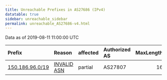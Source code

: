 ```yaml
---
title: Unreachable Prefixes in AS27686 (IPv4)
datatable: true
sidebar: unreachable_sidebar
permalink: unreachable_AS27686-v4.html
---
```


Data as of 2019-08-11 11:00:00 UTC


<div class="datatable-begin"></div>

| Prefix                                                   | Reason                                                                                                 | affected   | Authorized AS   |   MaxLength | Anchor                                         |   unreachable /24s |
|:---------------------------------------------------------|:-------------------------------------------------------------------------------------------------------|:-----------|:----------------|------------:|:-----------------------------------------------|-------------------:|
| [150.186.96.0/19](https://stat.ripe.net/150.186.96.0/19) | [INVALID ASN](https://rpki-validator.ripe.net/announcement-preview?asn=AS27686&prefix=150.186.96.0/19) | partial    | AS27807         |          16 | [LACNIC](unreachable_LACNIC_RPKI_Root-v4.html) |                 32 |

<div class="datatable-end"></div>